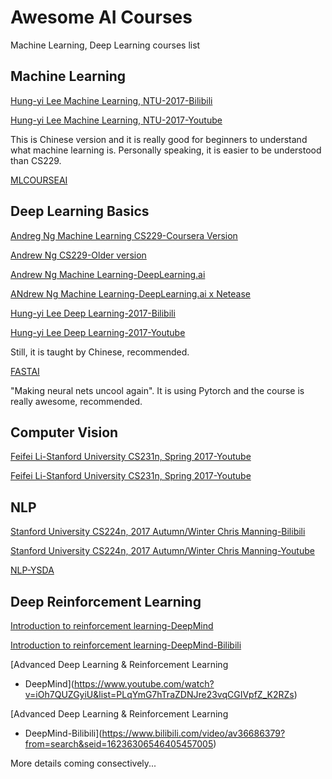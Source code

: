 # Awesome AI Courses

Machine Learning, Deep Learning courses list

## Machine Learning

[Hung-yi Lee Machine Learning, NTU-2017-Bilibili](https://www.bilibili.com/video/av35932863?from=search&seid=409267335870304175) 

[Hung-yi Lee Machine Learning, NTU-2017-Youtube](https://www.youtube.com/watch?v=CXgbekl66jc&list=PLJV_el3uVTsPy9oCRY30oBPNLCo89yu49)

This is Chinese version and it is really good for beginners to understand what machine learning is. Personally speaking, it is easier to be understood than CS229.

[MLCOURSEAI](https://mlcourse.ai/)


## Deep Learning Basics

[Andreg Ng Machine Learning CS229-Coursera Version](https://www.coursera.org/learn/machine-learning/home/welcome)

[Andrew Ng CS229-Older version](http://open.163.com/special/opencourse/machinelearning.html)

[Andrew Ng Machine Learning-DeepLearning.ai](https://www.coursera.org/specializations/deep-learning)

[ANdrew Ng Machine Learning-DeepLearning.ai x Netease](https://mooc.study.163.com/smartSpec/detail/1001319001.htm)


[Hung-yi Lee Deep Learning-2017-Bilibili](https://www.bilibili.com/video/av9770302)

[Hung-yi Lee Deep Learning-2017-Youtube](https://www.bilibili.com/video/av9770302)

Still, it is taught by Chinese, recommended.

[FASTAI](https://www.fast.ai/) 

"Making neural nets uncool again". It is using Pytorch and the course is really awesome, recommended.



## Computer Vision

[Feifei Li-Stanford University CS231n, Spring 2017-Youtube](https://www.youtube.com/watch?v=vT1JzLTH4G4&list=PLC1qU-LWwrF64f4QKQT-Vg5Wr4qEE1Zxk)

[Feifei Li-Stanford University CS231n, Spring 2017-Youtube](https://www.youtube.com/watch?v=vT1JzLTH4G4&list=PLC1qU-LWwrF64f4QKQT-Vg5Wr4qEE1Zxk)


## NLP

[Stanford University CS224n, 2017 Autumn/Winter Chris Manning-Bilibili](https://www.bilibili.com/video/av13383754?from=search&seid=17576056488623797712)

[Stanford University CS224n, 2017 Autumn/Winter Chris Manning-Youtube](https://www.youtube.com/watch?v=OQQ-W_63UgQ&list=PL3FW7Lu3i5Jsnh1rnUwq_TcylNr7EkRe6)

[NLP-YSDA](https://github.com/yandexdataschool/nlp_course)

## Deep Reinforcement Learning
[Introduction to reinforcement learning-DeepMind](https://www.youtube.com/watch?v=2pWv7GOvuf0&list=PLqYmG7hTraZDM-OYHWgPebj2MfCFzFObQ)

[Introduction to reinforcement learning-DeepMind-Bilibili](https://www.bilibili.com/video/av32149008?from=search&seid=16236306546405457005)

[Advanced Deep Learning & Reinforcement Learning
- DeepMind](https://www.youtube.com/watch?v=iOh7QUZGyiU&list=PLqYmG7hTraZDNJre23vqCGIVpfZ_K2RZs)


[Advanced Deep Learning & Reinforcement Learning
- DeepMind-Bilibili](https://www.bilibili.com/video/av36686379?from=search&seid=16236306546405457005)

More details coming consectively...

